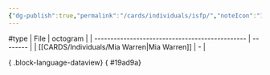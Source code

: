 ```yaml
---
{"dg-publish":true,"permalink":"/cards/individuals/isfp/","noteIcon":"1","created":"2023-04-28T19:43:54.478+02:00","updated":"2023-05-02T11:09:34.046+02:00"}
---
```


#type
| File                                            | octogram |
| ----------------------------------------------- | -------- |
| [[CARDS/Individuals/Mia Warren\|Mia Warren]] | \-       |

{ .block-language-dataview}
{ #19ad9a}


